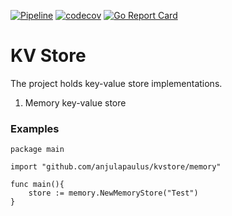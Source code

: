 [![Pipeline](https://github.com/anjulapaulus/kvstore/actions/workflows/go.yml/badge.svg)](https://github.com/anjulapaulus/kvstore/actions/workflows/go.yml)
[![codecov](https://codecov.io/gh/anjulapaulus/kvstore/branch/main/graph/badge.svg?token=zXnY4isAr9)](https://codecov.io/gh/anjulapaulus/kvstore)
[![Go Report Card](https://goreportcard.com/badge/github.com/anjulapaulus/kvstore)](https://goreportcard.com/report/github.com/anjulapaulus/kvstore)

# KV Store
The project holds key-value store implementations.
1. Memory key-value store

### Examples

```
package main

import "github.com/anjulapaulus/kvstore/memory"

func main(){
    store := memory.NewMemoryStore("Test")
}
```
